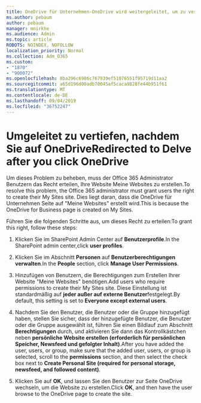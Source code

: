 ```yaml
---
title: OneDrive für Unternehmen-OneDrive wird weitergeleitet, um zu vertiefen
ms.author: pebaum
author: pebaum
manager: mnirkhe
ms.audience: Admin
ms.topic: article
ROBOTS: NOINDEX, NOFOLLOW
localization_priority: Normal
ms.collection: Adm_O365
ms.custom:
- "1870"
- "900072"
ms.openlocfilehash: 8ba296c6986c767939ef51076551f95719d11aa2
ms.sourcegitcommit: a65d196d00adb70045af5caca9828fe44b951f61
ms.translationtype: MT
ms.contentlocale: de-DE
ms.lasthandoff: 09/04/2019
ms.locfileid: "36752247"
---
```

# <a name="redirected-to-delve-after-you-click-onedrive"></a><span data-ttu-id="16833-102">Umgeleitet zu vertiefen, nachdem Sie auf OneDrive</span><span class="sxs-lookup"><span data-stu-id="16833-102">Redirected to Delve after you click OneDrive</span></span>

<span data-ttu-id="16833-103">Um dieses Problem zu beheben, muss der Office 365 Administrator Benutzern das Recht erteilen, Ihre Website Meine Websites zu erstellen.</span><span class="sxs-lookup"><span data-stu-id="16833-103">To resolve this problem, the Office 365 administrator must grant users the right to create their My Sites site.</span></span> <span data-ttu-id="16833-104">Dies liegt daran, dass die OneDrive für Unternehmen Seite auf "Meine Websites" erstellt wird.</span><span class="sxs-lookup"><span data-stu-id="16833-104">This is because the OneDrive for Business page is created on My Sites.</span></span>

<span data-ttu-id="16833-105">Führen Sie die folgenden Schritte aus, um dieses Recht zu erteilen:</span><span class="sxs-lookup"><span data-stu-id="16833-105">To grant this right, follow these steps:</span></span>

1. <span data-ttu-id="16833-106">Klicken Sie im SharePoint Admin Center auf **Benutzerprofile**.</span><span class="sxs-lookup"><span data-stu-id="16833-106">In the SharePoint admin center,click **user profiles**.</span></span>

2. <span data-ttu-id="16833-107">Klicken Sie im Abschnitt **Personen** auf **Benutzerberechtigungen verwalten**.</span><span class="sxs-lookup"><span data-stu-id="16833-107">In the **People** section, click **Manage User Permissions**.</span></span>

3. <span data-ttu-id="16833-108">Hinzufügen von Benutzern, die Berechtigungen zum Erstellen Ihrer Website "Meine Websites" benötigen.</span><span class="sxs-lookup"><span data-stu-id="16833-108">Add users who require permissions to create their My Sites site.</span></span> <span data-ttu-id="16833-109">Diese Einstellung ist standardmäßig auf **jeder außer auf externe Benutzer**festgelegt.</span><span class="sxs-lookup"><span data-stu-id="16833-109">By default, this setting is set to **Everyone except external users**.</span></span>

4. <span data-ttu-id="16833-110">Nachdem Sie den Benutzer, die Benutzer oder die Gruppe hinzugefügt haben, stellen Sie sicher, dass der hinzugefügte Benutzer, die Benutzer oder die Gruppe ausgewählt ist, führen Sie einen Bildlauf zum Abschnitt **Berechtigungen** durch, und aktivieren Sie dann das Kontrollkästchen neben **persönliche Website erstellen (erforderlich für persönlichen Speicher, Newsfeed und gefolgter Inhalt)**.</span><span class="sxs-lookup"><span data-stu-id="16833-110">After you have added the user, users, or group, make sure that the added user, users, or group is selected, scroll to the **permissions** section, and then select the check box next to **Create Personal Site (required for personal storage, newsfeed, and followed content)**.</span></span>

5. <span data-ttu-id="16833-111">Klicken Sie auf **OK**, und lassen Sie den Benutzer zur Seite OneDrive wechseln, um die Website zu erstellen.</span><span class="sxs-lookup"><span data-stu-id="16833-111">Click **OK**, and then have the user browse to the OneDrive page to create the site.</span></span>
